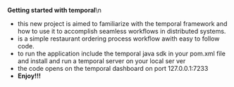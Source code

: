 
**Getting started with temporal**\n
* this new project is aimed to familiarize with the temporal framework and how to use it to accomplish seamless workflows in distributed systems.
* is a simple restaurant ordering process workflow awith easy to follow code.
* to run the application include the temporal java sdk in your pom.xml file and install and run a temporal server on your local ser ver
* the code opens on the temporal dashboard on port 127.0.0.1:7233
* **Enjoy!!!**
